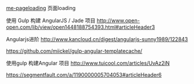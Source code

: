 [me-pageloading](https://github.com/Treri/me-pageloading) 页面loading

使用 Gulp 构建 AngularJS / Jade 项目
http://www.open-open.com/lib/view/open1448188754393.html#articleHeader3

Angularjs进阶
http://www.kancloud.cn/digest/angularjs-sunny1989/122843

https://github.com/miickel/gulp-angular-templatecache/

使用gulp 构建Angular 项目
http://www.tuicool.com/articles/UvAz2iN

https://segmentfault.com/a/1190000005704053#articleHeader6